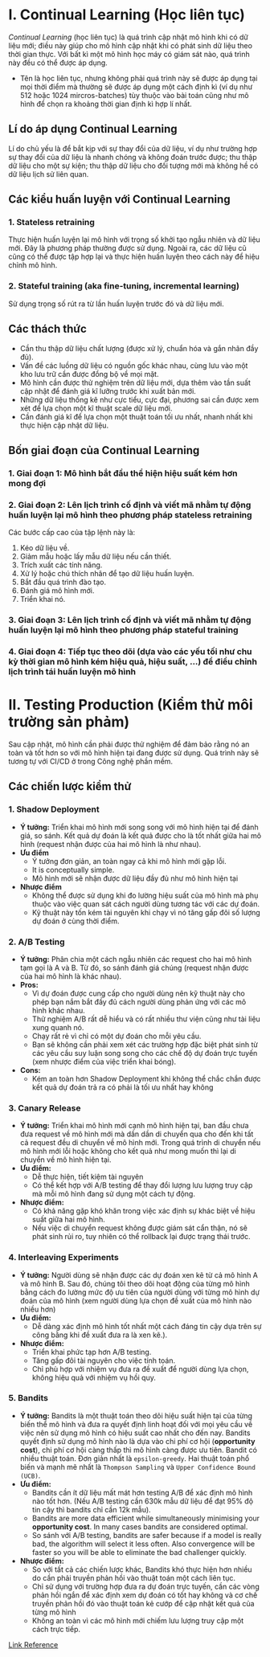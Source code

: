 # I. Continual Learning (Học liên tục)
*Continual Learning* (học liên tục) là quá trình cập nhật mô hình khi có dữ liệu mới; điều này giúp cho mô hình cập nhật khi có phát sinh dữ liệu theo thời gian thực. Với bất kì một mô hình học máy có giám sát nào, quá trình này đều có thể được áp dụng.

- Tên là học liên tục, nhưng không phải quá trình này sẽ được áp dụng tại mọi thời điểm mà thường sẽ được áp dụng một cách định kì (ví dụ như 512 hoặc 1024 mircros-batches) tùy thuộc vào bài toán cũng như mô hình để chọn ra khoảng thời gian định kì hợp lí nhất.
## Lí do áp dụng Continual Learning
Lí do chủ yếu là để bắt kịp với sự thay đổi của dữ liệu, ví dụ như trường hợp sự thay đổi của dữ liệu là nhanh chóng và không đoán trước được; thu thập dữ liệu cho một sự kiện; thu thập dữ liệu cho đối tượng mới mà không hề có dữ liệu lịch sử liên quan.

## Các kiểu huấn luyện với Continual Learning
### 1. Stateless retraining
Thực hiện huấn luyện lại mô hình với trọng số khởi tạo ngẫu nhiên và dữ liệu mới. Đây là phương pháp thường được sử dụng. Ngoài ra, các dữ liệu cũ cũng có thể được tập hợp lại và thực hiện huấn luyện theo cách này để hiệu chỉnh mô hình.

### 2. Stateful training (aka fine-tuning, incremental learning)
Sử dụng trọng số rút ra từ lần huấn luyện trước đó và dữ liệu mới.

## Các thách thức
- Cần thu thập dữ liệu chất lượng (được xử lý, chuẩn hóa và gắn nhãn đầy đủ).
- Vấn đề các luồng dữ liệu có nguồn gốc khác nhau, cùng lưu vào một kho lưu trữ cần được đồng bộ về mọi mặt.
- Mô hình cần được thử nghiệm trên dữ liệu mới, dựa thêm vào tần suất cập nhật để đánh giá kĩ lưỡng trước khi xuất bản mới.
- Những dữ liệu thống kê như cực tiểu, cực đại, phương sai cần được xem xét để lựa chọn một kĩ thuật scale dữ liệu mới.
- Cần đánh giá kĩ để lựa chọn một thuật toán tối ưu nhất, nhanh nhất khi thực hiện cập nhật dữ liệu.

## Bốn giai đoạn của Continual Learning

### 1. Giai đoạn 1: Mô hình bắt đầu thể hiện hiệu suất kém hơn mong đợi

### 2. Giai đoạn 2: Lên lịch trình cố định và viết mã nhằm tự động huấn luyện lại mô hình theo phương pháp stateless retraining

Các bước cấp cao của tập lệnh này là:
1. Kéo dữ liệu về.
2. Giảm mẫu hoặc lấy mẫu dữ liệu nếu cần thiết.
3. Trích xuất các tính năng.
4. Xử lý hoặc chú thích nhãn để tạo dữ liệu huấn luyện.
5. Bắt đầu quá trình đào tạo.
6. Đánh giá mô hình mới.
7. Triển khai nó.

### 3. Giai đoạn 3: Lên lịch trình cố định và viết mã nhằm tự động huấn luyện lại mô hình theo phương pháp stateful training

### 4. Giai đoạn 4: Tiếp tục theo dõi (dựa vào các yếu tối như chu kỳ thời gian mô hình kém hiệu quả, hiệu suất, ...) để điều chỉnh lịch trình tái huấn luyện mô hình

# II. Testing Production (Kiểm thử môi trường sản phảm)
Sau cập nhật, mô hình cần phải được thử nghiệm để đảm bảo rằng nó an toàn và tốt hơn so với mô hình hiện tại đang được sử dụng. Quá trình này sẽ tương tự với CI/CD ở trong Công nghệ phần mềm.

## Các chiến lược kiểm thử

### 1. Shadow Deployment
- **Ý tưởng:** Triển khai mô hình mới song song với mô hình hiện tại để đánh giá, so sánh. Kết quả dự đoán là kết quả được cho là tốt nhất giữa hai mô hình (request nhận được của hai mô hình là như nhau).
- **Ưu điểm**
	- Ý tưởng đơn giản, an toàn ngay cả khi mô hình mới gặp lỗi.
	- It is conceptually simple.
	- Mô hình mới sẽ nhận được dữ liệu đầy đủ như mô hình hiện tại
- **Nhược điểm**
	- Không thể được sử dụng khi đo lường hiệu suất của mô hình mà phụ thuộc vào việc quan sát cách người dùng tương tác với các dự đoán.
	- Kỹ thuật này tốn kém tài nguyên khi chạy vì nó tăng gấp đôi số lượng dự đoán ở cùng thời điểm.

### 2. A/B Testing
- **Ý tưởng:** Phân chia một cách ngẫu nhiên các request cho hai mô hình tạm gọi là A và B. Từ đó, so sánh đánh giá chúng (request nhận được của hai mô hình là khác nhau).
- **Pros:**
	- Vì dự đoán được cung cấp cho người dùng nên kỹ thuật này cho phép bạn nắm bắt đầy đủ cách người dùng phản ứng với các mô hình khác nhau.
  - Thử nghiệm A/B rất dễ hiểu và có rất nhiều thư viện cũng như tài liệu xung quanh nó.
  - Chạy rất rẻ vì chỉ có một dự đoán cho mỗi yêu cầu.
  - Bạn sẽ không cần phải xem xét các trường hợp đặc biệt phát sinh từ các yêu cầu suy luận song song cho các chế độ dự đoán trực tuyến (xem nhược điểm của việc triển khai bóng).
- **Cons:**
	- Kém an toàn hơn Shadow Deployment khi không thể chắc chắn được kết quả dự đoán trả ra có phải là tối ưu nhất hay không

### 3. Canary Release
- **Ý tưởng:** Triển khai mô hình mới cạnh mô hình hiện tại, ban đầu chưa đưa request về mô hình mới mà dần dần di chuyển qua cho đến khi tất cả request đều di chuyển về mô hình mới. Trong quá trình di chuyển nếu mô hình mới lỗi hoặc không cho kết quả như mong muốn thì lại di chuyển về mô hình hiện tại.
- **Ưu điểm:**
	- Dễ thực hiện, tiết kiệm tài nguyên
	- Có thể kết hợp với A/B testing để thay đổi lượng lưu lượng truy cập mà mỗi mô hình đang sử dụng một cách tự động.
- **Nhược điểm:**
	- Có khả năng gặp khó khăn trong việc xác định sự khác biệt về hiệu suất giữa hai mô hình.
	- Nếu việc di chuyển request không được giám sát cẩn thận, nó sẽ phát sinh rủi ro, tuy nhiên có thể rollback lại được trạng thái trước.

### 4. Interleaving Experiments 
- **Ý tưởng:** Người dùng sẽ nhận được các dự đoán xen kẽ từ cả mô hình A và mô hình B. Sau đó, chúng tôi theo dõi hoạt động của từng mô hình bằng cách đo lường mức độ ưu tiên của người dùng với từng mô hình dự đoán của mô hình (xem người dùng lựa chọn đề xuất của mô hình nào nhiều hơn)
- **Ưu điểm:**
	- Dễ dàng xác định mô hình tốt nhất một cách đáng tin cậy dựa trên sự công bằng khi đề xuất đưa ra là xen kẽ.).
- **Nhược điểm:**
	- Triển khai phức tạp hơn A/B testing.
	- Tăng gấp đôi tài nguyên cho việc tính toán.
	- Chỉ phù hợp với nhiệm vụ đưa ra đề xuất để người dùng lựa chọn, không hiệu quả với nhiệm vụ hồi quy.

### 5. Bandits
- **Ý tưởng:** Bandits là một thuật toán theo dõi hiệu suất hiện tại của từng biến thể mô hình và đưa ra quyết định linh hoạt đối với mọi yêu cầu về việc nên sử dụng mô hình có hiệu suất cao nhất cho đến nay. Bandits quyết định sử dụng mô hình nào là dựa vào chi phí cơ hội (**opportunity cost**), chi phí cơ hội càng thấp thì mô hình càng được ưu tiên. Bandit có nhiều thuật toán. Đơn giản nhất là `epsilon-greedy`. Hai thuật toán phổ biến và mạnh mẽ nhất là `Thompson Sampling` và `Upper Confidence Bound (UCB)`.
- **Ưu điểm:**
	- Bandits cần ít dữ liệu mất mát hơn testing A/B để xác định mô hình nào tốt hơn. (Nếu A/B testing cần 630k mẫu dữ liệu để đạt 95% độ tin cậy thì bandits chỉ cần 12k mẫu).
	- Bandits are more data efficient while simultaneously minimising your **opportunity cost**. In many cases bandits are considered optimal.
	- So sánh với A/B testing, bandits are safer because if a model is really bad, the algorithm will select it less often. Also convergence will be faster so you will be able to eliminate the bad challenger quickly.
- **Nhược điểm:**
	- So với tất cả các chiến lược khác, Bandits khó thực hiện hơn nhiều do cần phải truyền phản hồi vào thuật toán một cách liên tục.
	- Chỉ sử dụng với trường hợp đưa ra dự đoán trực tuyến, cần các vòng phản hồi ngắn để xác định xem dự đoán có tốt hay không và cơ chế truyền phản hồi đó vào thuật toán kẻ cướp để cập nhật kết quả của từng mô hình
	- Không an toàn vì các mô hình mới chiếm lưu lượng truy cập một cách trực tiếp.
   
[Link Reference](https://github.com/serodriguez68/designing-ml-systems-summary/blob/main/09-continual-learning-and-test-in-production.md)
